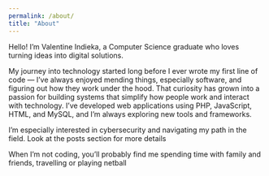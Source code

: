 ```yaml
---
permalink: /about/
title: "About"
---
```


Hello! I’m Valentine Indieka, a Computer Science graduate who loves turning ideas into digital solutions.

My journey into technology started long before I ever wrote my first line of code — I’ve always enjoyed mending things, especially software, and figuring out how they work under the hood. That curiosity has grown into a passion for building systems that simplify how people work and interact with technology. I’ve developed web applications using PHP, JavaScript, HTML, and MySQL, and I’m always exploring new tools and frameworks.

I’m especially interested in cybersecurity and navigating my path in the field. Look at the posts section for more details

When I’m not coding, you’ll probably find me spending time with family and friends, travelling or playing netball
